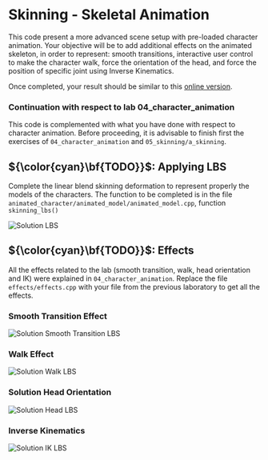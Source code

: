 # Skinning - Skeletal Animation

This code present a more advanced scene setup with pre-loaded character animation. Your objective will be to add additional effects on the animated skeleton, in order to represent: smooth transitions, interactive user control to make the character walk, force the orientation of the head, and force the position of specific joint using Inverse Kinematics.

Once completed, your result should be similar to this [online version](https://imagecomputing.net/data/teaching/INF585/character_animation/web/no_soccer/index.html).

### Continuation with respect to lab 04_character_animation

This code is complemented with what you have done with respect to character animation. Before proceeding, it is advisable to finish first the exercises of `04_character_animation` and `05_skinning/a_skinning`.

## ${\color{cyan}\bf{TODO}}$: Applying LBS

Complete the linear blend skinning deformation to represent properly the models of the characters. The function to be completed is in the file `animated_character/animated_model/animated_model.cpp`, function `skinning_lbs()`

![Solution LBS](sollbs.gif)

## ${\color{cyan}\bf{TODO}}$: Effects

All the effects related to the lab (smooth transition, walk, head orientation and IK) were explained in `04_character_animation`. Replace the file `effects/effects.cpp` with your file from the previous laboratory to get all the effects.

### Smooth Transition Effect

![Solution Smooth Transition LBS](solsmoothtransitioneffectlbs.gif)

### Walk Effect

![Solution Walk LBS](solwalkeffectlbs.gif)

### Solution Head Orientation

![Solution Head LBS](solutionheadlbs.gif)

### Inverse Kinematics

![Solution IK LBS](solutioniklbs.gif)